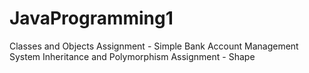 # JavaProgramming1
Classes and Objects Assignment - Simple Bank Account Management System
Inheritance and Polymorphism Assignment - Shape
